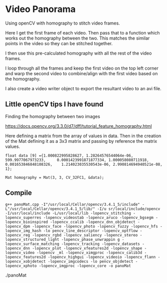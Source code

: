 
# Video Panorama

Using openCV with homography to stitch video frames. 

Here I get the first frame of each video. Then pass that to a function which works out the homography between the two. This matches the similar points in the video so they can be stitched together.

I then use this pre-calculated homography with all the rest of the video frames.

I loop through all the frames and keep the first video on the top left corner and warp the second video to combine/align with the first video based on the homography.

I also create a video writer object to export the resultant video to an avi file. 

## Little openCV tips I have found

Finding the homography between two images

https://docs.opencv.org/3.3.0/d7/dff/tutorial_feature_homography.html

Here defining a matrix from the array of values in data. Then in the creation of the Mat defining it as a 3x3 matrix and passing by reference the matrix values.

 `float data [9] ={1.000822995828627, 1.28264576544064e-06, 599.9977067973233,     0.0001423991871877334, 1.000058080711918, 0.001653846848108326,    1.214023035530543e-06, 2.990814694940521e-08, 1};`
    
`Mat homography = Mat(3, 3, CV_32FC1, &data);`

## Compile

`g++ panoMat.cpp -I"/usr/local/Cellar/opencv/3.4.1_5/include" -L"/usr/local/Cellar/opencv/3.4.1_5/lib/" -I/u
sr/local/include/opencv -I/usr/local/include -L/usr/local/lib -lopencv_stitching -lopencv_superres -lopencv_videostab -lopencv_aruco -lopencv_bgsegm -
lopencv_bioinspired -lopencv_ccalib -lopencv_dnn_objdetect -lopencv_dpm -lopencv_face -lopencv_photo -lopencv_fuzzy -lopencv_hfs -lopencv_img_hash -lo
pencv_line_descriptor -lopencv_optflow -lopencv_reg -lopencv_rgbd -lopencv_saliency -lopencv_stereo -lopencv_structured_light -lopencv_phase_unwrappin
g -lopencv_surface_matching -lopencv_tracking -lopencv_datasets -lopencv_dnn -lopencv_plot -lopencv_xfeatures2d -lopencv_shape -lopencv_video -lopencv
_ml -lopencv_ximgproc -lopencv_calib3d -lopencv_features2d -lopencv_highgui -lopencv_videoio -lopencv_flann -lopencv_xobjdetect -lopencv_imgcodecs -lo
pencv_objdetect -lopencv_xphoto -lopencv_imgproc -lopencv_core -o panoMat`

./panoMat
